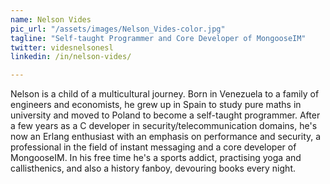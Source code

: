 ```yaml
---
name: Nelson Vides
pic_url: "/assets/images/Nelson_Vides-color.jpg"
tagline: "Self-taught Programmer and Core Developer of MongooseIM"
twitter: videsnelsonesl
linkedin: /in/nelson-vides/

---
```

Nelson is a child of a multicultural journey. Born in Venezuela to a family of engineers and economists, he grew up in Spain to study pure maths in university and moved to Poland to become a self-taught programmer. After a few years as a C developer in security/telecommunication domains, he's now an Erlang enthusiast with an emphasis on performance and security, a professional in the field of instant messaging and a core developer of MongooseIM. In his free time he's a sports addict, practising yoga and callisthenics, and also a history fanboy, devouring books every night.
